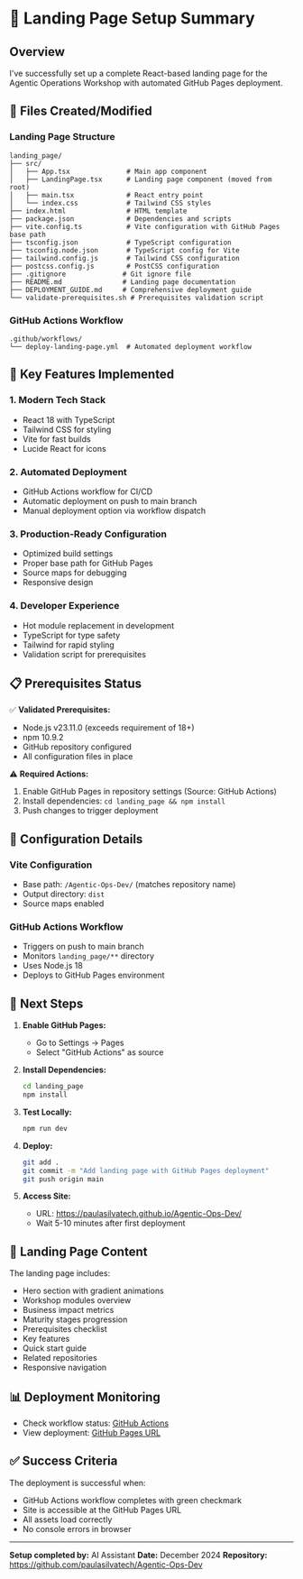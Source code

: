 # 🎯 Landing Page Setup Summary

## Overview

I've successfully set up a complete React-based landing page for the Agentic Operations Workshop with automated GitHub Pages deployment.

## 📁 Files Created/Modified

### Landing Page Structure
```
landing_page/
├── src/
│   ├── App.tsx              # Main app component
│   ├── LandingPage.tsx      # Landing page component (moved from root)
│   ├── main.tsx             # React entry point
│   └── index.css            # Tailwind CSS styles
├── index.html               # HTML template
├── package.json             # Dependencies and scripts
├── vite.config.ts           # Vite configuration with GitHub Pages base path
├── tsconfig.json            # TypeScript configuration
├── tsconfig.node.json       # TypeScript config for Vite
├── tailwind.config.js       # Tailwind CSS configuration
├── postcss.config.js        # PostCSS configuration
├── .gitignore              # Git ignore file
├── README.md               # Landing page documentation
├── DEPLOYMENT_GUIDE.md     # Comprehensive deployment guide
└── validate-prerequisites.sh # Prerequisites validation script
```

### GitHub Actions Workflow
```
.github/workflows/
└── deploy-landing-page.yml  # Automated deployment workflow
```

## 🚀 Key Features Implemented

### 1. **Modern Tech Stack**
- React 18 with TypeScript
- Tailwind CSS for styling
- Vite for fast builds
- Lucide React for icons

### 2. **Automated Deployment**
- GitHub Actions workflow for CI/CD
- Automatic deployment on push to main branch
- Manual deployment option via workflow dispatch

### 3. **Production-Ready Configuration**
- Optimized build settings
- Proper base path for GitHub Pages
- Source maps for debugging
- Responsive design

### 4. **Developer Experience**
- Hot module replacement in development
- TypeScript for type safety
- Tailwind for rapid styling
- Validation script for prerequisites

## 📋 Prerequisites Status

✅ **Validated Prerequisites:**
- Node.js v23.11.0 (exceeds requirement of 18+)
- npm 10.9.2
- GitHub repository configured
- All configuration files in place

⚠️ **Required Actions:**
1. Enable GitHub Pages in repository settings (Source: GitHub Actions)
2. Install dependencies: `cd landing_page && npm install`
3. Push changes to trigger deployment

## 🔧 Configuration Details

### Vite Configuration
- Base path: `/Agentic-Ops-Dev/` (matches repository name)
- Output directory: `dist`
- Source maps enabled

### GitHub Actions Workflow
- Triggers on push to main branch
- Monitors `landing_page/**` directory
- Uses Node.js 18
- Deploys to GitHub Pages environment

## 📝 Next Steps

1. **Enable GitHub Pages:**
   - Go to Settings → Pages
   - Select "GitHub Actions" as source

2. **Install Dependencies:**
   ```bash
   cd landing_page
   npm install
   ```

3. **Test Locally:**
   ```bash
   npm run dev
   ```

4. **Deploy:**
   ```bash
   git add .
   git commit -m "Add landing page with GitHub Pages deployment"
   git push origin main
   ```

5. **Access Site:**
   - URL: https://paulasilvatech.github.io/Agentic-Ops-Dev/
   - Wait 5-10 minutes after first deployment

## 🎨 Landing Page Content

The landing page includes:
- Hero section with gradient animations
- Workshop modules overview
- Business impact metrics
- Maturity stages progression
- Prerequisites checklist
- Key features
- Quick start guide
- Related repositories
- Responsive navigation

## 📊 Deployment Monitoring

- Check workflow status: [GitHub Actions](https://github.com/paulasilvatech/Agentic-Ops-Dev/actions)
- View deployment: [GitHub Pages URL](https://paulasilvatech.github.io/Agentic-Ops-Dev/)

## ✅ Success Criteria

The deployment is successful when:
- GitHub Actions workflow completes with green checkmark
- Site is accessible at the GitHub Pages URL
- All assets load correctly
- No console errors in browser

---

**Setup completed by:** AI Assistant
**Date:** December 2024
**Repository:** https://github.com/paulasilvatech/Agentic-Ops-Dev 